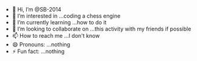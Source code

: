 - 👋 Hi, I’m @SB-2014
- 👀 I’m interested in ...coding a chess engine
- 🌱 I’m currently learning ...how to do it
- 💞️ I’m looking to collaborate on ...this activity with my friends if possible
- 📫 How to reach me ...I don't know
- 😄 Pronouns: ...nothing
- ⚡ Fun fact: ...nothing

<!---
SB-2014/SB-2014 is a ✨ special ✨ repository because its `README.md` (this file) appears on your GitHub profile.
You can click the Preview link to take a look at your changes.
--->
